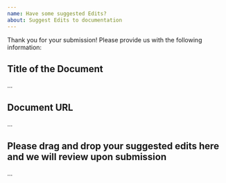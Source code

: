 ```yaml
---
name: Have some suggested Edits?
about: Suggest Edits to documentation
---
```


Thank you for your submission! Please provide us with the following information:

Title of the Document
-------------------------------------------
...

Document URL
-------------------------------------------
...

Please drag and drop your suggested edits here and we will review upon submission
-------------------------------------------
...
